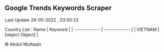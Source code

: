 

## Google Trends Keywords Scraper 
 
Last Update 29-05-2022 , 03:50:23

Country List :
 Name  | Keyword |
| ------------- | ------------- |
| VIETNAM | [object Object] |



© Abdul Muttaqin 
